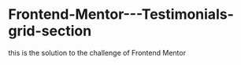 # Frontend-Mentor---Testimonials-grid-section
this is the solution to the challenge of Frontend Mentor
